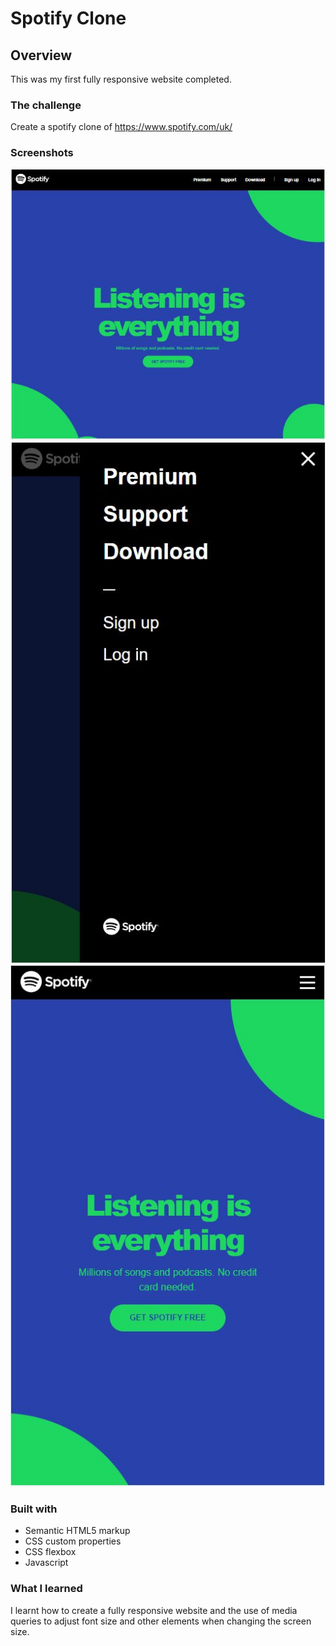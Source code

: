 # Spotify Clone

## Overview

This was my first fully responsive website completed.

### The challenge

Create a spotify clone of https://www.spotify.com/uk/

### Screenshots

![](https://github.com/HanadSalim/Projects/blob/main/Spotify-clone/desktop%20view.JPG)
![](https://github.com/HanadSalim/Projects/blob/main/Spotify-clone/hamburger%20menu.JPG)
![](https://github.com/HanadSalim/Projects/blob/main/Spotify-clone/mobile%20view.JPG)

### Built with

- Semantic HTML5 markup
- CSS custom properties
- CSS flexbox
- Javascript

### What I learned

I learnt how to create a fully responsive website and the use of media queries to adjust font size and other elements when changing the screen size.
